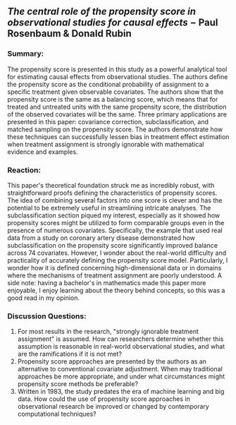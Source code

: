 ## *The central role of the propensity score in observational studies for causal effects* $-$ Paul Rosenbaum & Donald Rubin

### Summary:
The propensity score is presented in this study as a powerful analytical tool for estimating causal effects from observational studies. The authors define the propensity score as the conditional probability of assignment to a specific treatment given observable covariates. The authors show that the propensity score is the same as a balancing score, which means that for treated and untreated units with the same propensity score, the distribution of the observed covariates will be the same. Three primary applications are presented in this paper: covariance correction, subclassification, and matched sampling on the propensity score. The authors demonstrate how these techniques can successfully lessen bias in treatment effect estimation when treatment assignment is strongly ignorable with mathematical evidence and examples.

### Reaction:
This paper's theoretical foundation struck me as incredibly robust, with straightforward proofs defining the characteristics of propensity scores. The idea of combining several factors into one score is clever and has the potential to be extremely useful in streamlining intricate analyses. The subclassification section piqued my interest, especially as it showed how propensity scores might be utilized to form comparable groups even in the presence of numerous covariates. Specifically, the example that used real data from a study on coronary artery disease demonstrated how subclassification on the propensity score significantly improved balance across 74 covariates. However, I wonder about the real-world difficulty and practicality of accurately defining the propensity score model. Particularly, I wonder how it is defined concerning high-dimensional data or in domains where the mechanisms of treatment assignment are poorly understood. A side note: having a bachelor's in mathematics made this paper more enjoyable, I enjoy learning about the theory behind concepts, so this was a good read in my opinion.

### Discussion Questions:
1. For most results in the research, "strongly ignorable treatment assignment" is assumed. How can researchers determine whether this assumption is reasonable in real-world observational studies, and what are the ramifications if it is not met?
2. Propensity score approaches are presented by the authors as an alternative to conventional covariate adjustment. When may traditional approaches be more appropriate, and under what circumstances might propensity score methods be preferable?
3. Written in 1983, the study predates the era of machine learning and big data. How could the use of propensity score approaches in observational research be improved or changed by contemporary computational techniques?
